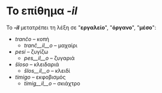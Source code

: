 # Το επίθημα *__-il__*

Το *__-il__* μετατρέπει τη λέξη σε "__εργαλείο__", "__όργανο__", "__μέσο__":

- *tranĉo*    – κοπή
  - *tranĉ__il__o*    – μαχαίρι
- *pesi*      – ζυγίζω
  - *pes__il__o*      – ζυγαριά
- *ŝloso*     – κλειδαριά
  - *ŝlos__il__o*     – κλειδί
- *timigo*    – εκφοβισμός
  - *timig__il__o*    – σκιάχτρο
